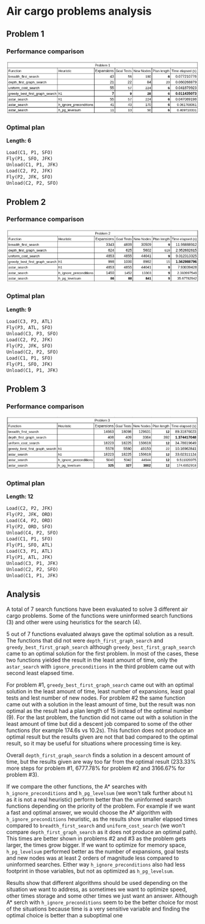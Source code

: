 # Air cargo problems analysis

## Problem 1

### Performance comparison

![Problem 1 performance comparison](problem1.png)

### Optimal plan

**Length: 6**

```
Load(C1, P1, SFO)
Fly(P1, SFO, JFK)
Unload(C1, P1, JFK)
Load(C2, P2, JFK)
Fly(P2, JFK, SFO)
Unload(C2, P2, SFO)
```

## Problem 2

### Performance comparison

![Problem 2 performance comparison](problem2.png)

### Optimal plan

**Length: 9**

```
Load(C3, P3, ATL)
Fly(P3, ATL, SFO)
Unload(C3, P3, SFO)
Load(C2, P2, JFK)
Fly(P2, JFK, SFO)
Unload(C2, P2, SFO)
Load(C1, P1, SFO)
Fly(P1, SFO, JFK)
Unload(C1, P1, JFK)
```

## Problem 3

### Performance comparison

![Problem 3 performance comparison](problem3.png)

### Optimal plan

**Length: 12**

```
Load(C2, P2, JFK)
Fly(P2, JFK, ORD)
Load(C4, P2, ORD)
Fly(P2, ORD, SFO)
Unload(C4, P2, SFO)
Load(C1, P1, SFO)
Fly(P1, SFO, ATL)
Load(C3, P1, ATL)
Fly(P1, ATL, JFK)
Unload(C3, P1, JFK)
Unload(C2, P2, SFO)
Unload(C1, P1, JFK)
```

## Analysis

A total of 7 search functions have been evaluated to solve 3 different air cargo problems. Some of the functions were 
uninformed search functions (3) and other were using heuristics for the search (4).

5 out of 7 functions evaluated always gave the optimal solution as a result. The functions that did not were 
`depth_first_graph_search` and `greedy_best_first_graph_search` although `greedy_best_first_graph_search` came to an 
optimal solution for the first problem. In most of the cases, these two functions yielded the result in the least amount
of time, only the `astar_search` with `ignore_preconditions` in the third problem came out with second least elapsed 
time. 

For problem #1, `greedy_best_first_graph_search` came out with an optimal solution in the least amount of time, 
least number of expansions, least goal tests and lest number of new nodes. For problem #2 the same function came out 
with a solution in the least amount of time, but the result was non optimal as the result had a plan length of 15 
instead of the optimal number (9). For the last problem, the function did not came out with a solution in the least 
amount of time but did a descent job compared to some of the other functions (for example 174.6s vs 10.2s). This 
function does not produce an optimal result but the results given are not that bad compared to the optimal result, so it
may be useful for situations where processing time is key.

Overall `depth_first_graph_search` finds a solution in a descent amount of time, but the results given are way too far 
from the optimal result (233.33% more steps for problem #1, 6777.78% for problem #2 and 3166.67% for problem #3). 

If we compare the other functions, the A* searches with `h_ignore_preconditions` and `h_pg_levelsum` (we won't talk 
further about `h1` as it is not a real heuristic) perform better than the uninformed search functions depending on the
priority of the problem. For example if we want a fast and optimal answer, we would choose the A* algorithm with
`h_ignore_preconditions` heuristic, as the results show smaller elapsed times compared to `breadth_first_search` and 
`uniform_cost_search` (we won't compare `depth_first_graph_search` as it does not produce an optimal path). This times 
are better shown in problems #2 and #3 as the problem gets larger, the times grow bigger. If we want to optimize for 
memory space, `h_pg_levelsum` performed better as the number of expansions, goal tests and new nodes was at least 2 
orders of magnitude less compared to uninformed searches. Either way `h_ignore_preconditions` also had less footprint in
those variables, but not as optimized as `h_pg_levelsum`.

Results show that different algorithms should be used depending on the situation we want to address, as sometimes we 
want to optimize speed, other times storage and some other times we just want an answer. Although A* serch with
`h_ignore_preconditions` seem to be the better choice for most of the situations because time is a very sensitive 
variable and finding the optimal choice is better than a suboptimal one